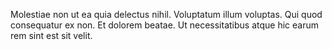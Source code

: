 Molestiae non ut ea quia delectus nihil. Voluptatum illum voluptas. Qui quod consequatur ex non. Et dolorem beatae. Ut necessitatibus atque hic earum rem sint est sit velit.